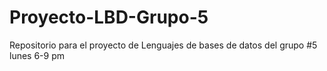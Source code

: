 # Proyecto-LBD-Grupo-5
Repositorio para el proyecto de Lenguajes de bases de datos del grupo #5 lunes 6-9 pm 
